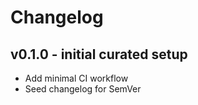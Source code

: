 # Changelog

## v0.1.0 - initial curated setup
- Add minimal CI workflow
- Seed changelog for SemVer
